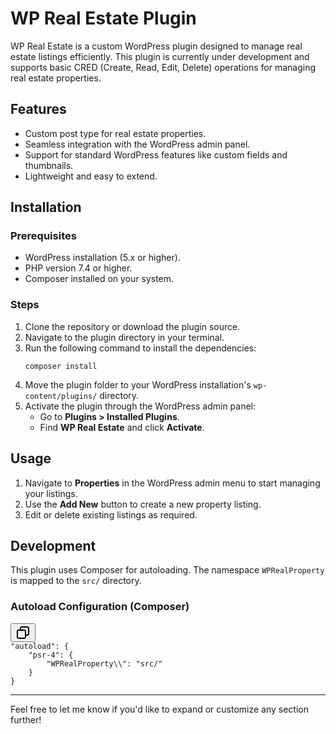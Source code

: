<div class="markdown prose w-full break-words dark:prose-invert light"><h1>WP Real Estate Plugin</h1><p>WP Real Estate is a custom WordPress plugin designed to manage real estate listings efficiently. This plugin is currently under development and supports basic CRED (Create, Read, Edit, Delete) operations for managing real estate properties.</p><h2>Features</h2><ul><li>Custom post type for real estate properties.</li><li>Seamless integration with the WordPress admin panel.</li><li>Support for standard WordPress features like custom fields and thumbnails.</li><li>Lightweight and easy to extend.</li></ul><h2>Installation</h2><h3>Prerequisites</h3><ul><li>WordPress installation (5.x or higher).</li><li>PHP version 7.4 or higher.</li><li>Composer installed on your system.</li></ul><h3>Steps</h3><ol><li>Clone the repository or download the plugin source.</li><li>Navigate to the plugin directory in your terminal.</li><li>Run the following command to install the dependencies:<pre class="!overflow-visible"><div class="contain-inline-size rounded-md border-[0.5px] border-token-border-medium relative bg-token-sidebar-surface-primary dark:bg-gray-950"><div class="flex items-center text-token-text-secondary px-4 py-2 text-xs font-sans justify-between rounded-t-md h-9 bg-token-sidebar-surface-primary dark:bg-token-main-surface-secondary select-none"></div><div class="sticky top-9 md:top-[5.75rem]"><div class="absolute bottom-0 right-2 flex h-9 items-center"><div class="flex items-center rounded bg-token-sidebar-surface-primary px-2 font-sans text-xs text-token-text-secondary dark:bg-token-main-surface-secondary"><span class="" data-state="closed"></span></div></div></div><div class="overflow-y-auto p-4" dir="ltr"><code class="!whitespace-pre hljs language-bash">composer install
</code></div></div></pre></li><li>Move the plugin folder to your WordPress installation's <code>wp-content/plugins/</code> directory.</li><li>Activate the plugin through the WordPress admin panel:<ul><li>Go to <strong>Plugins &gt; Installed Plugins</strong>.</li><li>Find <strong>WP Real Estate</strong> and click <strong>Activate</strong>.</li></ul></li></ol><h2>Usage</h2><ol><li>Navigate to <strong>Properties</strong> in the WordPress admin menu to start managing your listings.</li><li>Use the <strong>Add New</strong> button to create a new property listing.</li><li>Edit or delete existing listings as required.</li></ol><h2>Development</h2><p>This plugin uses Composer for autoloading. The namespace <code>WPRealProperty</code> is mapped to the <code>src/</code> directory.</p><h3>Autoload Configuration (Composer)</h3><pre class="!overflow-visible"><div class="contain-inline-size rounded-md border-[0.5px] border-token-border-medium relative bg-token-sidebar-surface-primary dark:bg-gray-950"><div class="flex items-center text-token-text-secondary px-4 py-2 text-xs font-sans justify-between rounded-t-md h-9 bg-token-sidebar-surface-primary dark:bg-token-main-surface-secondary select-none"></div><div class="sticky top-9 md:top-[5.75rem]"><div class="absolute bottom-0 right-2 flex h-9 items-center"><div class="flex items-center rounded bg-token-sidebar-surface-primary px-2 font-sans text-xs text-token-text-secondary dark:bg-token-main-surface-secondary"><span class="" data-state="closed"><button class="flex gap-1 items-center select-none py-1"><svg width="24" height="24" viewBox="0 0 24 24" fill="none" xmlns="http://www.w3.org/2000/svg" class="icon-sm"><path fill-rule="evenodd" clip-rule="evenodd" d="M7 5C7 3.34315 8.34315 2 10 2H19C20.6569 2 22 3.34315 22 5V14C22 15.6569 20.6569 17 19 17H17V19C17 20.6569 15.6569 22 14 22H5C3.34315 22 2 20.6569 2 19V10C2 8.34315 3.34315 7 5 7H7V5ZM9 7H14C15.6569 7 17 8.34315 17 10V15H19C19.5523 15 20 14.5523 20 14V5C20 4.44772 19.5523 4 19 4H10C9.44772 4 9 4.44772 9 5V7ZM5 9C4.44772 9 4 9.44772 4 10V19C4 19.5523 4.44772 20 5 20H14C14.5523 20 15 19.5523 15 19V10C15 9.44772 14.5523 9 14 9H5Z" fill="currentColor"></path></svg></button></span></div></div></div><div class="overflow-y-auto p-4" dir="ltr"><code class="!whitespace-pre hljs language-json"><span class="hljs-attr">"autoload"</span><span class="hljs-punctuation">:</span> <span class="hljs-punctuation">{</span>
    <span class="hljs-attr">"psr-4"</span><span class="hljs-punctuation">:</span> <span class="hljs-punctuation">{</span>
        <span class="hljs-attr">"WPRealProperty\\"</span><span class="hljs-punctuation">:</span> <span class="hljs-string">"src/"</span>
    <span class="hljs-punctuation">}</span>
<span class="hljs-punctuation">}</span>
</code></div></div></pre><hr><p>Feel free to let me know if you'd like to expand or customize any section further!</p></div>
